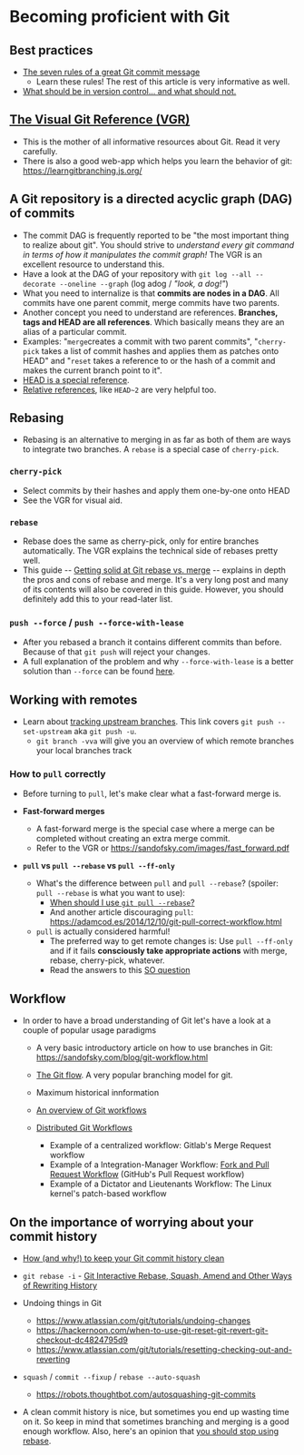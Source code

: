 # Becoming proficient with Git

## Best practices

- [The seven rules of a great Git commit message](https://chris.beams.io/posts/git-commit/#seven-rules)
    - Learn these rules! The rest of this article is very informative as well.
- [What should be in version control... and what should not.](https://hackernoon.com/what-should-be-in-version-control-d5f16e9a2bf2)


## [The Visual Git Reference (VGR)](http://marklodato.github.io/visual-git-guide/index-en.html)

- This is the mother of all informative resources about Git. Read it very carefully.
- There is also a good web-app which helps you learn the behavior of git: <https://learngitbranching.js.org/>

## A Git repository is a directed acyclic graph (DAG) of commits

- The commit DAG is frequently reported to be "the most important thing to realize about git". You should strive to _understand every git command in terms of how it manipulates the commit graph!_ The VGR is an excellent resource to understand this.
- Have a look at the DAG of your repository with `git log --all --decorate --oneline --graph` (log adog / _"look, a dog!"_)
- What you need to internalize is that __commits are nodes in a DAG__. All commits have one parent commit, merge commits have two parents.
- Another concept you need to understand are references. __Branches, tags and HEAD are all references__. Which basically means they are an alias of a particular commit.
- Examples: "`merge`creates a commit with two parent commits", "`cherry-pick` takes a list of commit hashes and applies them as patches onto HEAD" and "`reset` takes a reference to or the hash of a commit and makes the current branch point to it".
- [HEAD is a special reference](https://blog.thoughtram.io/git/rebase-book/2015/02/10/understanding-branches-in-git.html).
- [Relative references](https://stackoverflow.com/questions/2221658/whats-the-difference-between-head-and-head-in-git), like `HEAD~2` are very helpful too.

## Rebasing

- Rebasing is an alternative to merging in as far as both of them are ways to integrate two branches. A `rebase` is a special case of `cherry-pick`.

### `cherry-pick`

- Select commits by their hashes and apply them one-by-one onto HEAD
- See the VGR for visual aid.

### `rebase`

- Rebase does the same as cherry-pick, only for entire branches automatically. The VGR explains the technical side of rebases pretty well.
- This guide -- [Getting solid at Git rebase vs. merge](https://medium.com/@porteneuve/getting-solid-at-git-rebase-vs-merge-4fa1a48c53aa) -- explains in depth the pros and cons of rebase and merge. It's a very long post and many of its contents will also be covered in this guide. However, you should definitely add this to your read-later list.

### `push --force` / `push --force-with-lease`

- After you rebased a branch it contains different commits than before. Because of that `git push` will reject your changes.
- A full explanation of the problem and why `--force-with-lease` is a better solution than `--force` can be found [here](https://developer.atlassian.com/blog/2015/04/force-with-lease/).

## Working with remotes

- Learn about [tracking upstream branches](https://www.git-tower.com/learn/git/faq/track-remote-upstream-branch). This link covers `git push --set-upstream` aka `git push -u`.
    - `git branch -vva` will give you an overview of which remote branches your local branches track

### How to `pull` correctly

- Before turning to `pull`, let's make clear what a fast-forward merge is.

- __Fast-forward merges__
    - A fast-forward merge is the special case where a merge can be completed without creating an extra merge commit.
    - Refer to the VGR or <https://sandofsky.com/images/fast_forward.pdf>

- __`pull` vs `pull --rebase` vs `pull --ff-only`__
    - What's the difference between `pull` and `pull --rebase`? (spoiler: `pull --rebase` is what you want to use):
        - [When should I use `git pull --rebase`?](https://stackoverflow.com/questions/2472254/when-should-i-use-git-pull-rebase)
        - And another article discouraging `pull`: <https://adamcod.es/2014/12/10/git-pull-correct-workflow.html>
    - `pull` is actually considered harmful!
        - The preferred way to get remote changes is: Use `pull --ff-only` and if it fails __consciously take appropriate actions__ with merge, rebase, cherry-pick, whatever.
        - Read the answers to this [SO question](https://stackoverflow.com/questions/15316601/in-what-cases-could-git-pull-be-harmful)

## Workflow

- In order to have a broad understanding of Git let's have a look at a couple of popular usage paradigms

    - A very basic introductory article on how to use branches in Git: <https://sandofsky.com/blog/git-workflow.html>
    - [The Git flow](https://nvie.com/posts/a-successful-git-branching-model/). A very popular branching model for git.
    - Maximum historical innformation

    - [An overview of Git workflows](https://mirrors.edge.kernel.org/pub/software/scm/git/docs/gitworkflows.html)

    - [Distributed Git Workflows](https://git-scm.com/book/id/v2/Distributed-Git-Distributed-Workflows)
        - Example of a centralized workflow: Gitlab's Merge Request workflow
        - Example of a Integration-Manager Workflow: [Fork and Pull Request Workflow](https://github.com/susam/gitpr) (GitHub's Pull Request workflow)
        - Example of a Dictator and Lieutenants Workflow: The Linux kernel's patch-based workflow

## On the importance of worrying about your commit history

- [How (and why!) to keep your Git commit history clean](https://about.gitlab.com/2018/06/07/keeping-git-commit-history-clean/)
- `git rebase -i`
        - [Git Interactive Rebase, Squash, Amend and Other Ways of Rewriting History](https://robots.thoughtbot.com/git-interactive-rebase-squash-amend-rewriting-history)

- Undoing things in Git
    - <https://www.atlassian.com/git/tutorials/undoing-changes>
    - <https://hackernoon.com/when-to-use-git-reset-git-revert-git-checkout-dc4824795d9>
    - <https://www.atlassian.com/git/tutorials/resetting-checking-out-and-reverting>

- `squash` / `commit --fixup` / `rebase --auto-squash`
    - <https://robots.thoughtbot.com/autosquashing-git-commits>

- A clean commit history is nice, but sometimes you end up wasting time on it. So keep in mind that sometimes branching and merging is a good enough workflow. Also, here's an opinion that [you should stop using rebase](https://medium.com/@fredrikmorken/why-you-should-stop-using-git-rebase-5552bee4fed1).
